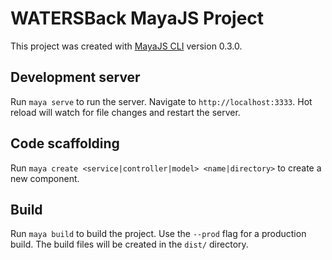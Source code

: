 # WATERSBack MayaJS Project

This project was created with [MayaJS CLI](https://github.com/mayajs/cli) version 0.3.0.

## Development server

Run `maya serve` to run the server. Navigate to `http://localhost:3333`. Hot reload will watch for file changes and restart the server.

## Code scaffolding

Run `maya create <service|controller|model> <name|directory>` to create a new component.

## Build

Run `maya build` to build the project. Use the `--prod` flag for a production build. The build files will be created in the `dist/` directory.
